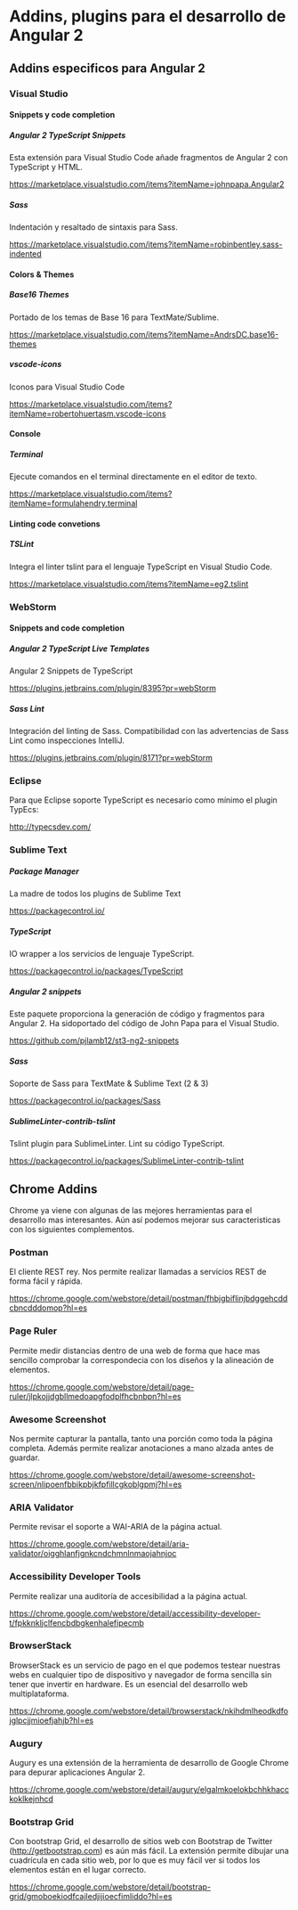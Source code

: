 # Addins, plugins para el desarrollo de Angular 2

## Addins especificos para Angular 2

### Visual Studio 

#### Snippets y code completion

##### Angular 2 TypeScript Snippets

Esta extensión para Visual Studio Code añade fragmentos de Angular 2 con TypeScript y HTML.

https://marketplace.visualstudio.com/items?itemName=johnpapa.Angular2

##### Sass

Indentación y resaltado de sintaxis para Sass.

https://marketplace.visualstudio.com/items?itemName=robinbentley.sass-indented

#### Colors & Themes

##### Base16 Themes 

Portado de los temas de Base 16 para TextMate/Sublime.

https://marketplace.visualstudio.com/items?itemName=AndrsDC.base16-themes

##### vscode-icons

Iconos para Visual Studio Code

https://marketplace.visualstudio.com/items?itemName=robertohuertasm.vscode-icons

#### Console

##### Terminal

Ejecute comandos en el terminal directamente en el editor de texto.

https://marketplace.visualstudio.com/items?itemName=formulahendry.terminal

#### Linting code convetions

##### TSLint 

Integra el linter tslint para el lenguaje TypeScript en Visual Studio Code.

https://marketplace.visualstudio.com/items?itemName=eg2.tslint

### WebStorm

#### Snippets and code completion

##### Angular 2 TypeScript Live Templates

Angular 2 Snippets de TypeScript 

https://plugins.jetbrains.com/plugin/8395?pr=webStorm

##### Sass Lint

Integración del linting de Sass.
Compatibilidad con las advertencias de Sass Lint como inspecciones IntelliJ.

https://plugins.jetbrains.com/plugin/8171?pr=webStorm

### Eclipse

Para que Eclipse soporte TypeScript es necesario como mínimo el plugin TypEcs: 

http://typecsdev.com/

### Sublime Text

##### Package Manager

La madre de todos los plugins de Sublime Text

https://packagecontrol.io/

##### TypeScript

IO wrapper a los servicios de lenguaje TypeScript.

https://packagecontrol.io/packages/TypeScript

##### Angular 2 snippets

Este paquete proporciona la generación de código y fragmentos para Angular 2. Ha sidoportado del código de John Papa para el Visual Studio.

https://github.com/pjlamb12/st3-ng2-snippets

##### Sass

Soporte de Sass para TextMate & Sublime Text (2 & 3)

https://packagecontrol.io/packages/Sass

##### Sublime​Linter-contrib-tslint

Tslint plugin para SublimeLinter. Lint su código TypeScript.

https://packagecontrol.io/packages/SublimeLinter-contrib-tslint

## Chrome Addins

Chrome ya viene con algunas de las mejores herramientas para el desarrollo mas interesantes. Aún así podemos mejorar sus caracteristicas con los siguientes complementos.

### Postman

El cliente REST rey. Nos permite realizar llamadas a servicios REST de forma fácil y rápida.

https://chrome.google.com/webstore/detail/postman/fhbjgbiflinjbdggehcddcbncdddomop?hl=es

### Page Ruler

Permite medir distancias dentro de una web de forma que hace mas sencillo comprobar la correspondecia con los diseños y la alineación de elementos.

https://chrome.google.com/webstore/detail/page-ruler/jlpkojjdgbllmedoapgfodplfhcbnbpn?hl=es

### Awesome Screenshot

Nos permite capturar la pantalla, tanto una porción como toda la página completa. Además permite realizar anotaciones a mano alzada antes de guardar.

https://chrome.google.com/webstore/detail/awesome-screenshot-screen/nlipoenfbbikpbjkfpfillcgkoblgpmj?hl=es

### ARIA Validator

Permite revisar el soporte a WAI-ARIA de la página actual.

https://chrome.google.com/webstore/detail/aria-validator/oigghlanfjgnkcndchmnlnmaojahnjoc

### Accessibility Developer Tools

Permite realizar una auditoría de accesibilidad a la página actual.

https://chrome.google.com/webstore/detail/accessibility-developer-t/fpkknkljclfencbdbgkenhalefipecmb

### BrowserStack

BrowserStack es un servicio de pago en el que podemos testear nuestras webs en cualquier tipo de dispositivo y navegador de forma sencilla sin tener que invertir en hardware. Es un esencial del desarrollo web multiplataforma. 

https://chrome.google.com/webstore/detail/browserstack/nkihdmlheodkdfojglpcjjmioefjahjb?hl=es

### Augury

Augury es una extensión de la herramienta de desarrollo de Google Chrome para depurar aplicaciones Angular 2.

https://chrome.google.com/webstore/detail/augury/elgalmkoelokbchhkhacckoklkejnhcd

### Bootstrap Grid

Con bootstrap Grid, el desarrollo de sitios web con Bootstrap de Twitter (http://getbootstrap.com) es aún más fácil. La extensión permite dibujar una cuadrícula en cada sitio web, por lo que es muy fácil ver si todos los elementos están en el lugar correcto.

https://chrome.google.com/webstore/detail/bootstrap-grid/gmoboekiodfcajledjijioecfimliddo?hl=es